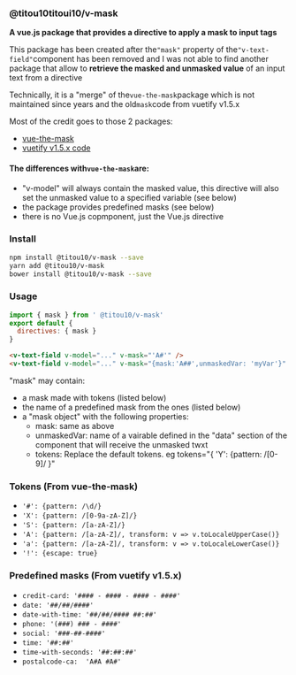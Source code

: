 ### @titou10titoui10/v-mask
**A vue.js package that provides a directive to apply a mask to input tags**

This package has been created after the`"mask"` property of the`"v-text-field"`component has been removed and I was not able to find another package that allow to **retrieve the masked and unmasked value** of an input text from a directive

Technically, it is a "merge" of the`vue-the-mask`package which is not maintained since years and the old`mask`code from vuetify v1.5.x

Most of the credit goes to those 2 packages:    
- [vue-the-mask](https://github.com/vuejs-tips/vue-the-mask)
- [vuetify v1.5.x code](https://github.com/vuetifyjs/vuetify/blob/v1.5.18/packages/vuetify/src/util/mask.ts)

#### The differences with`vue-the-mask`are:
- "v-model" will always contain the masked value, this directive will also set the unmasked value to a specified variable (see below)
- the package provides predefined masks (see below)
- there is no Vue.js copmponent, just the Vue.js directive

### Install

```sh
npm install @titou10/v-mask --save
yarn add @titou10/v-mask
bower install @titou10/v-mask --save
```


### Usage
```js
import { mask } from ' @titou10/v-mask'
export default {
  directives: { mask }
}
```
```html
<v-text-field v-model="..." v-mask="'A#'" />
<v-text-field v-model="..." v-mask="{mask:'A##',unmaskedVar: 'myVar'}" />
```

"mask" may contain:
- a mask made with tokens (listed below)
- the name of a predefined mask from the ones (listed below)
- a "mask object" with the following properties:
  - mask: same as above
  - unmaskedVar: name of a vairable defined in the "data" section of the component that will receive the unmasked twxt
  - tokens: Replace the default tokens. eg tokens="{ 'Y': {pattern: /[0-9]/ }"


### Tokens (From vue-the-mask)

- `'#': {pattern: /\d/}`
- `'X': {pattern: /[0-9a-zA-Z]/}`
- `'S': {pattern: /[a-zA-Z]/}`
- `'A': {pattern: /[a-zA-Z]/, transform: v => v.toLocaleUpperCase()}`
- `'a': {pattern: /[a-zA-Z]/, transform: v => v.toLocaleLowerCase()}`
- `'!': {escape: true}`



### Predefined masks (From vuetify v1.5.x)

- `credit-card: '#### - #### - #### - ####'`
- `date: '##/##/####'`
- `date-with-time: '##/##/#### ##:##'`
- `phone: '(###) ### - ####'`
- `social: '###-##-####'`
- `time: '##:##'`
- `time-with-seconds: '##:##:##'`
- `postalcode-ca:  'A#A #A#'`





